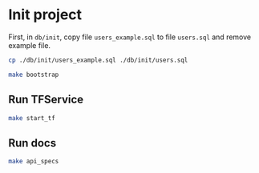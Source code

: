 # Init project

First, in `db/init`, copy file `users_example.sql` to file `users.sql` and remove example file.

```bash
cp ./db/init/users_example.sql ./db/init/users.sql
```

```bash
make bootstrap
```

## Run TFService

```bash
make start_tf
```

## Run docs

```bash
make api_specs
```
